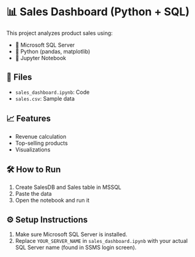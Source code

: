 
# 📊 Sales Dashboard (Python + SQL)

This project analyzes product sales using:
- 📌 Microsoft SQL Server
- 📌 Python (pandas, matplotlib)
- 📌 Jupyter Notebook

## 📂 Files
- `sales_dashboard.ipynb`: Code
- `sales.csv`: Sample data

## 📈 Features
- Revenue calculation
- Top-selling products
- Visualizations

## 🛠 How to Run
1. Create SalesDB and Sales table in MSSQL
2. Paste the data
3. Open the notebook and run it

## ⚙️ Setup Instructions
1. Make sure Microsoft SQL Server is installed.
2. Replace `YOUR_SERVER_NAME` in `sales_dashboard.ipynb` with your actual SQL Server name (found in SSMS login screen).
